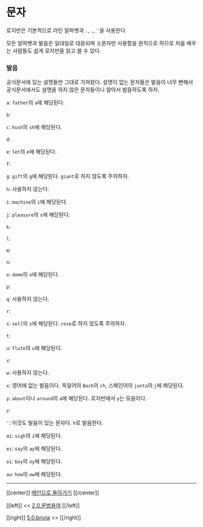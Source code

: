 # 문자

로지반은 기본적으로 라틴 알파벳과 `.`, `,`, `'`을 사용한다.

모든 알파벳과 발음은 일대일로 대응되며 소문자만 사용함을 원칙으로 하므로 처음 배우는 사람들도 쉽게 로지반을 읽고 쓸 수 있다.

### 발음

공식문서에 있는 설명들만 그대로 가져왔다. 설명이 없는 문자들은 발음이 너무 뻔해서 공식문서에서도 설명을 하지 않은 문자들이니 알아서 발음하도록 하자.

`a`: `father`의 `a`에 해당된다.

`b`: 

`c`: `hush`의 `sh`에 해당된다. 

`d`: 

`e`: `let`의 `e`에 해당된다.

`f`: 

`g`: `gift`의 `g`에 해당된다. `giant`로 하지 않도록 주의하자.

`h`: 사용하지 않는다.

`i`: `machine`의 `i`에 해당된다.

`j`: `pleasure`의 `s`에 해당된다.

`k`: 

`l`: 

`m`: 

`n`: 

`o`: `dome`의 `o`에 해당된다.

`p`: 

`q`: 사용하지 않는다.

`r`: 

`s`: `sell`의 `s`에 해당된다. `rose`로 하지 않도록 주의하자.

`t`: 

`u`: `flute`의 `u`에 해당된다.

`v`: 

`w`: 사용하지 않는다.

`x`: 영어에 없는 발음이다. 독일어의 `Bach`의 `ch`, 스페인어의 `junta`의 `j`에 해당된다.

`y`: `about`이나 `around`의 `a`에 해당된다. 로지반에서 `y`는 모음이다.

`z`:

`'`: 이것도 발음이 있는 문자다. `h`로 발음한다.

`ai`: `sigh`의 `i`에 해당된다.

`ei`: `say`의 `ay`에 해당된다.

`oi`: `boy`의 `oy`에 해당된다.

`au`: `how`의 `ow`에 해당된다.

---

[[center]]
[메인으로 돌아가기](index.html)
[[/center]]

[[left]]
<< [2.0.문법용어](02_00_문법용어.html)
[[/left]]

[[right]]
[5.0.brivla](05_00_brivla.html) >>
[[/right]]